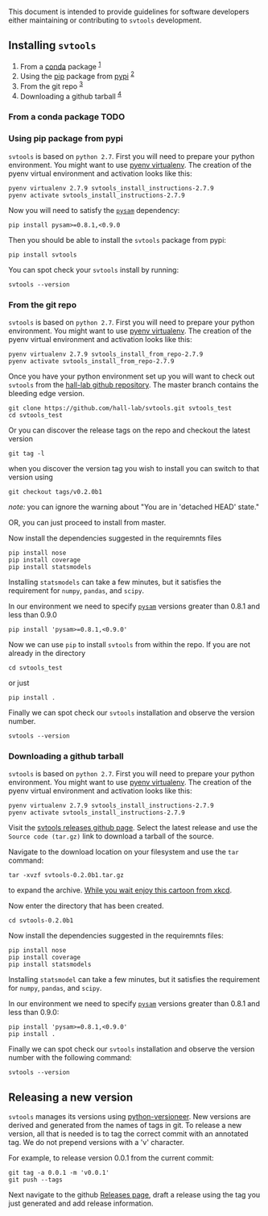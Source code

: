 This document is intended to provide guidelines for software developers either maintaining or 
contributing to `svtools` development.

## Installing `svtools`

1. From a [conda][1] package <sup>[1](#conda-install)</sup>
2. Using the [pip][2] package from [pypi][3] <sup>[2](#pip-install)</sup>
3. From the git repo <sup>[3](#git-install)</sup>
4. Downloading a github tarball <sup>[4](#tarball-install)</sup>

### <a name="conda-install"></a> From a conda package TODO 

### <a name="pip-install"></a> Using pip package from pypi

`svtools` is based on `python 2.7`.  First you will need to prepare your python environment.  You might want to use [pyenv virtualenv][4].
The creation of the pyenv virtual environment and activation looks like this:

    pyenv virtualenv 2.7.9 svtools_install_instructions-2.7.9
    pyenv activate svtools_install_instructions-2.7.9

Now you will need to satisfy the [`pysam`][10] dependency:

    pip install pysam>=0.8.1,<0.9.0

Then you should be able to install the `svtools` package from pypi:

    pip install svtools

You can spot check your `svtools` install by running:

    svtools --version

### <a name="git-install"></a> From the git repo

`svtools` is based on `python 2.7`.  First you will need to prepare your python environment.  You might want to use [pyenv virtualenv][4].
The creation of the pyenv virtual environment and activation looks like this:

    pyenv virtualenv 2.7.9 svtools_install_from_repo-2.7.9
    pyenv activate svtools_install_from_repo-2.7.9

Once you have your python environment set up you will want to check out `svtools` from the [hall-lab github repository][5].  The master branch contains the bleeding edge version.

    git clone https://github.com/hall-lab/svtools.git svtools_test
    cd svtools_test

Or you can discover the release tags on the repo and checkout the latest version

    git tag -l

when you discover the version tag you wish to install you can switch to that version using

    git checkout tags/v0.2.0b1

_note:_ you can ignore the warning about "You are in 'detached HEAD' state."

OR, you can just proceed to install from master.

Now install the dependencies suggested in the requiremnts files

    pip install nose
    pip install coverage
    pip install statsmodels

Installing `statsmodels` can take a few minutes, but it satisfies the requirement for `numpy`, `pandas`, and `scipy`.

In our environment we need to specify [`pysam`][10] versions greater than 0.8.1 and less than 0.9.0

    pip install 'pysam>=0.8.1,<0.9.0'

Now we can use `pip` to install `svtools` from within the repo. If you are not already in the directory

    cd svtools_test

or just

    pip install .

Finally we can spot check our `svtools` installation and observe the version number.

    svtools --version

### <a name="tarball-install"></a> Downloading a github tarball

`svtools` is based on `python 2.7`.  First you will need to prepare your python environment.  You might want to use [pyenv virtualenv][4].
The creation of the pyenv virtual environment and activation looks like this:

    pyenv virtualenv 2.7.9 svtools_install_instructions-2.7.9
    pyenv activate svtools_install_instructions-2.7.9

Visit the [svtools releases github page][6].  Select the latest release and use the `Source code (tar.gz)` link to download a tarball of the source.

Navigate to the download location on your filesystem and use the `tar` command:

    tar -xvzf svtools-0.2.0b1.tar.gz
    
to expand the archive.  [While you wait enjoy this cartoon from xkcd][7]. 

Now enter the directory that has been created.

    cd svtools-0.2.0b1

Now install the dependencies suggested in the requiremnts files:

    pip install nose
    pip install coverage
    pip install statsmodels

Installing `statsmodel` can take a few minutes, but it satisfies the requirement for `numpy`, `pandas`, and `scipy`.

In our environment we need to specify [`pysam`][10] versions greater than 0.8.1 and less than 0.9.0:

    pip install 'pysam>=0.8.1,<0.9.0'
    pip install .

Finally we can spot check our `svtools` installation and observe the version number with the following command:

    svtools --version

## Releasing a new version

`svtools` manages its versions using [python-versioneer][8].  New versions are derived and generated from the names of tags in git. To release a new version, all that is needed is to tag the correct commit with an annotated tag. We do not prepend versions with a 'v' character.

For example, to release version 0.0.1 from the current commit:

    git tag -a 0.0.1 -m 'v0.0.1'
    git push --tags

Next navigate to the github [Releases page][9], draft a release using the tag you just generated and add release information.

[1]: http://conda.pydata.org/docs/
[2]: https://pypi.python.org/pypi/pip/
[3]: https://pypi.python.org/pypi
[4]: https://github.com/yyuu/pyenv-virtualenv
[5]: https://github.com/hall-lab/svtools
[6]: https://github.com/hall-lab/svtools/releases
[7]: https://xkcd.com/1168/
[8]: https://github.com/warner/python-versioneer
[9]: https://github.com/hall-lab/svtools/releases
[10]: https://github.com/pysam-developers/pysam

